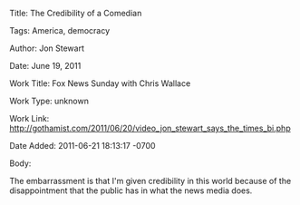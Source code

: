 Title:  The Credibility of a Comedian

Tags:   America, democracy

Author: Jon Stewart

Date:   June 19, 2011

Work Title: Fox News Sunday with Chris Wallace

Work Type: unknown

Work Link: http://gothamist.com/2011/06/20/video_jon_stewart_says_the_times_bi.php

Date Added: 2011-06-21 18:13:17 -0700

Body: 

The embarrassment is that I'm given credibility in this world because of the disappointment that the public has in what the news media does. 

